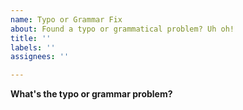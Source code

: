 ```yaml
---
name: Typo or Grammar Fix
about: Found a typo or grammatical problem? Uh oh!
title: ''
labels: ''
assignees: ''

---
```


**What's the typo or grammar problem?**

